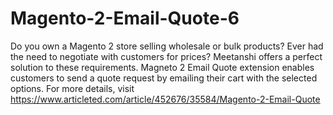 # Magento-2-Email-Quote-6
Do you own a Magento 2 store selling wholesale or bulk products? Ever had the need to negotiate with customers for prices? Meetanshi offers a perfect solution to these requirements. Magneto 2 Email Quote extension enables customers to send a quote request by emailing their cart with the selected options. For more details, visit 
https://www.articleted.com/article/452676/35584/Magento-2-Email-Quote
